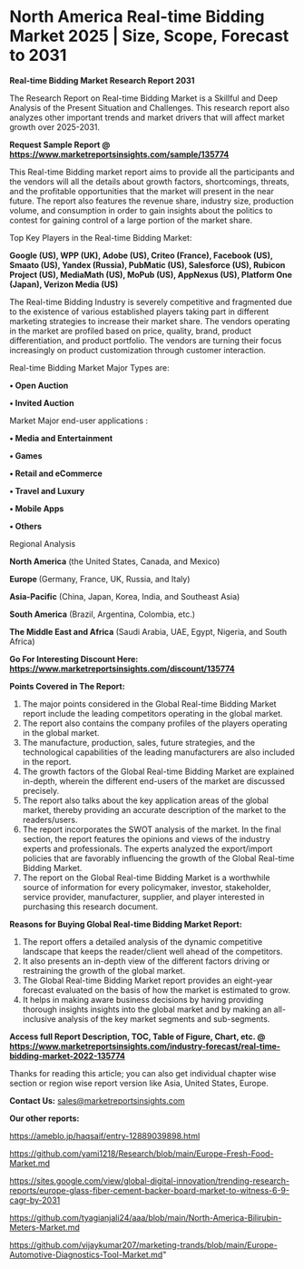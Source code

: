  # North America Real-time Bidding Market 2025 | Size, Scope, Forecast to 2031

<strong>Real-time Bidding Market Research Report 2031</strong>

The Research Report on Real-time Bidding Market is a Skillful and Deep Analysis of the Present Situation and Challenges. This research report also analyzes other important trends and market drivers that will affect market growth over 2025-2031.

<strong>Request Sample Report @ <a href=https://www.marketreportsinsights.com/sample/135774>https://www.marketreportsinsights.com/sample/135774</a></strong>

This Real-time Bidding market report aims to provide all the participants and the vendors will all the details about growth factors, shortcomings, threats, and the profitable opportunities that the market will present in the near future. The report also features the revenue share, industry size, production volume, and consumption in order to gain insights about the politics to contest for gaining control of a large portion of the market share.

Top Key Players in the Real-time Bidding Market:

<strong>Google (US), WPP (UK), Adobe (US), Criteo (France), Facebook (US), Smaato (US), Yandex (Russia), PubMatic (US), Salesforce (US), Rubicon Project (US), MediaMath (US), MoPub (US), AppNexus (US), Platform One (Japan), Verizon Media (US)</strong>

The Real-time Bidding Industry is severely competitive and fragmented due to the existence of various established players taking part in different marketing strategies to increase their market share. The vendors operating in the market are profiled based on price, quality, brand, product differentiation, and product portfolio. The vendors are turning their focus increasingly on product customization through customer interaction.

Real-time Bidding Market Major Types are:

<strong>• Open Auction

• Invited Auction</strong>

Market Major end-user applications :

<strong>• Media and Entertainment

• Games

• Retail and eCommerce

• Travel and Luxury

• Mobile Apps

• Others</strong>

Regional Analysis

</u><strong><b>North America</b></strong> (the United States, Canada, and Mexico)

<strong><b>Europe </b></strong>(Germany, France, UK, Russia, and Italy)

<strong><b>Asia-Pacific</b></strong> (China, Japan, Korea, India, and Southeast Asia)

<strong><b>South America</b></strong> (Brazil, Argentina, Colombia, etc.)

<strong><b>The Middle East and Africa</b></strong> (Saudi Arabia, UAE, Egypt, Nigeria, and South Africa)

<strong>Go For Interesting Discount Here: <a href=https://www.marketreportsinsights.com/discount/135774>https://www.marketreportsinsights.com/discount/135774</a></strong>

<strong>Points Covered in The Report:</strong>
<ol>
  <li>The major points considered in the Global Real-time Bidding Market report include the leading competitors operating in the global market.</li>
  <li>The report also contains the company profiles of the players operating in the global market.</li>
  <li>The manufacture, production, sales, future strategies, and the technological capabilities of the leading manufacturers are also included in the report.</li>
  <li>The growth factors of the Global Real-time Bidding Market are explained in-depth, wherein the different end-users of the market are discussed precisely.</li>
  <li>The report also talks about the key application areas of the global market, thereby providing an accurate description of the market to the readers/users.</li>
  <li>The report incorporates the SWOT analysis of the market. In the final section, the report features the opinions and views of the industry experts and professionals. The experts analyzed the export/import policies that are favorably influencing the growth of the Global Real-time Bidding Market.</li>
  <li>The report on the Global Real-time Bidding Market is a worthwhile source of information for every policymaker, investor, stakeholder, service provider, manufacturer, supplier, and player interested in purchasing this research document.</li>
</ol>
<strong>Reasons for Buying Global Real-time Bidding Market Report:</strong>

<ol>
  <li>The report offers a detailed analysis of the dynamic competitive landscape that keeps the reader/client well ahead of the competitors.</li>
  <li>It also presents an in-depth view of the different factors driving or restraining the growth of the global market.</li>
  <li>The Global Real-time Bidding Market report provides an eight-year forecast evaluated on the basis of how the market is estimated to grow.</li>
  <li>It helps in making aware business decisions by having providing thorough insights insights into the global market and by making an all-inclusive analysis of the key market segments and sub-segments.</li>
</ol>
<strong>Access full Report Description, TOC, Table of Figure, Chart, etc. @ <a href=https://www.marketreportsinsights.com/industry-forecast/real-time-bidding-market-2022-135774>https://www.marketreportsinsights.com/industry-forecast/real-time-bidding-market-2022-135774</a></strong>


Thanks for reading this article; you can also get individual chapter wise section or region wise report version like Asia, United States, Europe.

<strong>Contact Us:</strong>
sales@marketreportsinsights.com

<strong>Our other reports:</strong>

<a href=https://ameblo.jp/haqsaif/entry-12889039898.html>https://ameblo.jp/haqsaif/entry-12889039898.html</a>

<a href=https://github.com/yami1218/Research/blob/main/Europe-Fresh-Food-Market.md>https://github.com/yami1218/Research/blob/main/Europe-Fresh-Food-Market.md</a>

<a href=https://sites.google.com/view/global-digital-innovation/trending-research-reports/europe-glass-fiber-cement-backer-board-market-to-witness-6-9-cagr-by-2031>https://sites.google.com/view/global-digital-innovation/trending-research-reports/europe-glass-fiber-cement-backer-board-market-to-witness-6-9-cagr-by-2031</a>

<a href=https://github.com/tyagianjali24/aaa/blob/main/North-America-Bilirubin-Meters-Market.md>https://github.com/tyagianjali24/aaa/blob/main/North-America-Bilirubin-Meters-Market.md</a>

<a href=https://github.com/vijaykumar207/marketing-trands/blob/main/Europe-Automotive-Diagnostics-Tool-Market.md>https://github.com/vijaykumar207/marketing-trands/blob/main/Europe-Automotive-Diagnostics-Tool-Market.md</a>"
